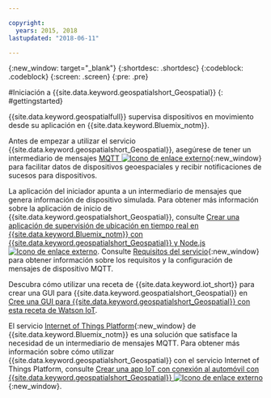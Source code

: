 ```yaml
---

copyright:
  years: 2015, 2018
lastupdated: "2018-06-11"

---
```


<!-- Attribute definitions -->
{:new_window: target="_blank"}
{:shortdesc: .shortdesc}
{:codeblock: .codeblock}
{:screen: .screen}
{:pre: .pre}


#Iniciación a {{site.data.keyword.geospatialshort_Geospatial}}
{: #gettingstarted}

{{site.data.keyword.geospatialfull}} supervisa dispositivos en movimiento desde su aplicación en {{site.data.keyword.Bluemix_notm}}.

Antes de empezar a utilizar el servicio {{site.data.keyword.geospatialshort_Geospatial}}, asegúrese de tener un intermediario de mensajes [MQTT ![Icono de enlace externo](../../icons/launch-glyph.svg "Icono de enlace externo")](http://mqtt.org/){:new_window} para facilitar datos de dispositivos geoespaciales y recibir notificaciones de sucesos para dispositivos. 

La aplicación del iniciador apunta a un intermediario de mensajes que genera información de dispositivo simulada. Para obtener más información sobre la aplicación de inicio de {{site.data.keyword.geospatialshort_Geospatial}}, consulte [Crear una aplicación de supervisión de ubicación en tiempo real en {{site.data.keyword.Bluemix_notm}} con {{site.data.keyword.geospatialshort_Geospatial}} y Node.js ![Icono de enlace externo](../../icons/launch-glyph.svg "Icono de enlace externo")](https://developer.ibm.com/streamsdev/docs/build-real-time-location-monitoring-application-ibm-cloud-geospatial-analytics-node-js/). Consulte [Requisitos del servicio](/docs/services/geospatial/requirements.html){:new_window} para obtener información sobre los requisitos y la configuración de mensajes de dispositivo MQTT.

Descubra cómo utilizar una receta de {{site.data.keyword.iot_short}} para crear una GUI para {{site.data.keyword.geospatialshort_Geospatial}} en [Cree una GUI para {{site.data.keyword.geospatialshort_Geospatial}} con esta receta de Watson IoT](https://www.ibm.com/blogs/bluemix/2017/03/whip-gui-geospatial-analytics-watson-iot-recipe/).

El servicio [Internet of Things Platform](https://console.bluemix.net/catalog/services/internet-of-things-platform/){:new_window} de {{site.data.keyword.Bluemix_notm}} es una solución que satisface la necesidad de un intermediario de mensajes MQTT. Para obtener más información sobre cómo utilizar {{site.data.keyword.geospatialshort_Geospatial}} con el servicio Internet of Things Platform, consulte [Crear una app IoT con conexión al automóvil con {{site.data.keyword.geospatialshort_Geospatial}} ![Icono de enlace externo](../../icons/launch-glyph.svg "Icono de enlace externo")](http://www.ibm.com/developerworks/mobile/library/mo-connectedcar-app/index.html){:new_window}.
